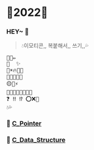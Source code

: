 # 💛2022💛

### HEY~ 👋
> 💧이모티콘,, 복붙해서,, 쓰기,,💦
<pre>
🐥📒✏
🌟 <!-- ##자구에서 제목 --> ✨ <!-- ####알고리즘같은거 -->
🌈☀🔥🎨🚦
🍋🍒🍰🧀🍭
🟡💛⚡  
💪🏻💪🤙🏻🤙😭😢  
❓ ‼ ⁉ ⭕❌💯  
💧💦
</pre>
### 🎨 [C_Pointer](https://github.com/Kang-SeoHyun/C_Language/tree/main/C_Pointer)  
### 🎨 [C_Data_Structure](https://github.com/Kang-SeoHyun/C_Language/tree/main/C_Data_Structure)
